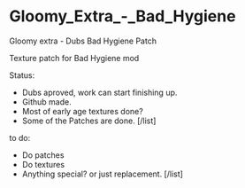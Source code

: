# Gloomy_Extra_-_Bad_Hygiene

Gloomy extra - Dubs Bad Hygiene Patch

Texture patch for Bad Hygiene mod


Status:
- Dubs aproved, work can start finishing up.
- Github made.
- Most of early age textures done? 
- Some of the Patches are done.
[/list]

to do:
- Do patches
- Do textures
- Anything special? or just replacement.
[/list]
